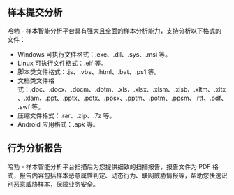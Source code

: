 ## 样本提交分析
哈勃 - 样本智能分析平台具有强大且全面的样本分析能力，支持分析以下格式的文件：
- Windows 可执行文件格式：.exe、.dll、.sys、.msi 等。
- Linux 可执行文件格式：.elf 等。
- 脚本类文件格式：.js、.vbs、.html、.bat、.ps1 等。
- 文档类文件格式：.doc、.docx、.docm、.dotm、.xls、.xlsx、.xlsm、.xlsb、.xltm、.xltx、.xlam、.ppt、.pptx、.potx、.ppsx、.pptm、.potm、.ppsm、.rtf、.pdf、.swf 等。
- 压缩文件格式：.rar、.zip、.7z 等。
- Android 应用格式：.apk 等。

## 行为分析报告
哈勃 - 样本智能分析平台扫描后为您提供细致的扫描报告，报告文件为 PDF 格式，报告内容包括样本恶意属性判定、动态行为、联网威胁情报等，帮助您快速识别恶意威胁样本，保障业务安全。
